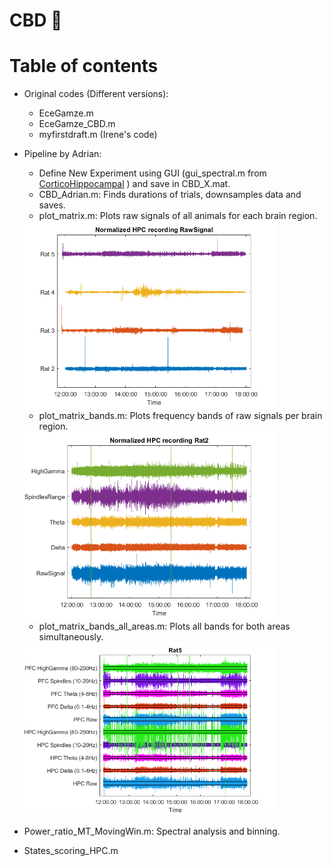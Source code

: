 # CBD 🌿

# Table of contents

 * Original codes (Different versions):
   * EceGamze.m
   * EceGamze_CBD.m
   * myfirstdraft.m (Irene's code)

 * Pipeline by Adrian:
   * Define New Experiment using GUI (gui_spectral.m from [CorticoHippocampal](https://github.com/Aleman-Z/CorticoHippocampal) ) and save in CBD_X.mat.
   * CBD_Adrian.m: Finds durations of trials, downsamples data and saves.
   * plot_matrix.m: Plots raw signals of all animals for each brain region.
   <img src="plot_matrix.png" width="400">

   * plot_matrix_bands.m: Plots frequency bands of raw signals per brain region.
   <img src="plot_matrix_bands.png" width="400">

   * plot_matrix_bands_all_areas.m: Plots all bands for both areas simultaneously.   
   <img src="plot_matrix_bands_all_areas.png" width="400">

   
 
 * Power_ratio_MT_MovingWin.m: Spectral analysis and binning.  
 * States_scoring_HPC.m


  
 
